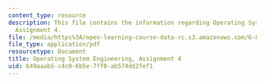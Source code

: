 ```yaml
---
content_type: resource
description: This file contains the information regarding Operating System Engineering,
  Assignment 4.
file: /media/https%3A/open-learning-course-data-rc.s3.amazonaws.com/6-828-operating-system-engineering-fall-2012/649aaab5c4c06b5e7ff0ab574dd2fef1_MIT6_828F12_assignment4.pdf
file_type: application/pdf
resourcetype: Document
title: Operating System Engineering, Assignment 4
uid: 649aaab5-c4c0-6b5e-7ff0-ab574dd2fef1
---
```

